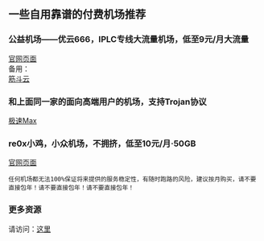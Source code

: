 ## 一些自用靠谱的付费机场推荐
### 公益机场——优云666，IPLC专线大流量机场，低至9元/月大流量
[官网页面](https://masuit.com/1dvIHm)  
备用：  
[筋斗云](https://masuit.com/2cnXE8)  

### 和上面同一家的面向高端用户的机场，支持Trojan协议
[极速Max](https://masuit.com/2cYr5H)  

### re0x小鸡，小众机场，不拥挤，低至10元/月·50GB
[官网页面](https://masuit.com/fNvZC)  

`任何机场都无法100%保证将来提供的服务稳定性，有随时跑路的风险，建议按月购买，请不要直接包年！请不要直接包年！请不要直接包年！`

### 更多资源
请访问：[这里](https://masuit.com)
